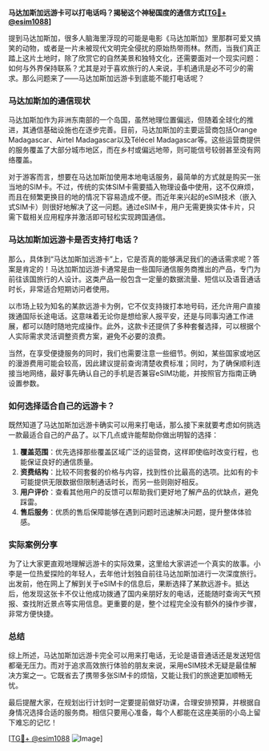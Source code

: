 **马达加斯加远游卡可以打电话吗？揭秘这个神秘国度的通信方式[[TG💪+ @esim1088](https://t.me/s/esim1088)]**

提到马达加斯加，很多人脑海里浮现的可能是电影《马达加斯加》里那群可爱又搞笑的动物，或者是一片未被现代文明完全侵扰的原始热带雨林。然而，当我们真正踏上这片土地时，除了欣赏它的自然美景和独特文化，还需要面对一个现实问题：如何与外界保持联系？尤其是对于喜欢旅行的人来说，手机通讯是必不可少的需求。那么问题来了——马达加斯加远游卡到底能不能打电话呢？

### 马达加斯加的通信现状

马达加斯加作为非洲东南部的一个岛国，虽然地理位置偏远，但随着全球化的推进，其通信基础设施也在逐步完善。目前，马达加斯加的主要运营商包括Orange Madagascar、Airtel Madagascar以及Télécel Madagascar等。这些运营商提供的服务覆盖了大部分城市地区，而在乡村或偏远地带，则可能信号较弱甚至没有网络覆盖。

对于游客而言，想要在马达加斯加使用本地电话服务，最简单的方式就是购买一张当地的SIM卡。不过，传统的实体SIM卡需要插入物理设备中使用，这不仅麻烦，而且在频繁更换目的地的情况下容易造成不便。而近年来兴起的eSIM技术（嵌入式SIM卡）则很好地解决了这一问题。通过eSIM卡，用户无需更换实体卡片，只需下载相关应用程序并激活即可轻松实现跨国通信。

### 马达加斯加远游卡是否支持打电话？

那么，具体到“马达加斯加远游卡”上，它是否真的能够满足我们的通话需求呢？答案是肯定的！马达加斯加远游卡通常是由一些国际通信服务商推出的产品，专门为前往该国旅行的人设计。这类产品一般包含一定量的数据流量、短信以及语音通话时长，非常适合短期访问者使用。

以市场上较为知名的某款远游卡为例，它不仅支持拨打本地号码，还允许用户直接拨通国际长途电话。这意味着无论你是想给家人报平安，还是与同事沟通工作进展，都可以随时随地完成操作。此外，这款卡还提供了多种套餐选择，可以根据个人实际需求灵活调整资费方案，避免不必要的浪费。

当然，在享受便捷服务的同时，我们也需要注意一些细节。例如，某些国家或地区的漫游费用可能会较高，因此建议提前查询清楚收费标准；同时，为了确保顺利连接当地网络，最好事先确认自己的手机是否兼容eSIM功能，并按照官方指南正确设置参数。

### 如何选择适合自己的远游卡？

既然知道了马达加斯加远游卡确实可以用来打电话，那么接下来就要考虑如何挑选一款最适合自己的产品了。以下几点或许能帮助你做出明智的选择：

1. **覆盖范围**：优先选择那些覆盖区域广泛的运营商，这样即使临时改变行程，也能保证良好的通信质量。
2. **资费结构**：比较不同套餐的价格与内容，找到性价比最高的选项。比如有的卡可能提供无限数据但限制通话时长，而另一些则刚好相反。
3. **用户评价**：查看其他用户的反馈可以帮助我们更好地了解产品的优缺点，避免踩雷。
4. **售后服务**：优质的售后保障能够在遇到问题时迅速解决问题，提升整体体验感。

### 实际案例分享

为了让大家更直观地理解远游卡的实际效果，这里给大家讲述一个真实的故事。小李是一位热爱探险的年轻人，去年他计划独自前往马达加斯加进行一次深度旅行。出发前，他在网上了解到关于eSIM卡的信息后，果断选择了某款远游卡。抵达后，他发现这张卡不仅让他成功拨通了国内亲朋好友的电话，还能随时查询天气预报、查找附近景点等实用信息。更重要的是，整个过程完全没有额外的操作步骤，非常方便快捷。

### 总结

综上所述，马达加斯加远游卡完全可以用来打电话，无论是语音通话还是发送短信都毫无压力。而对于追求高效旅行体验的朋友来说，采用eSIM技术无疑是最佳解决方案之一。它既省去了携带多张SIM卡的烦恼，又能让我们的旅途更加顺畅无忧。

最后提醒大家，在规划出行计划时一定要提前做好功课，合理安排预算，并根据自身情况选择合适的服务商。相信只要用心准备，每个人都能在这座美丽的小岛上留下难忘的记忆！

[[TG💪+ @esim1088](https://t.me/s/esim1088) ![Image](https://i.postimg.cc/4NQfJmqS/Snipaste-2025-05-13-00-14-12.png)]